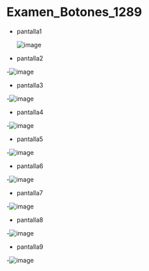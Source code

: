 # Examen_Botones_1289

- pantalla1

  ![image](https://github.com/user-attachments/assets/0ae116b1-52f4-4c22-9b03-a28060333504)



- pantalla2

-![image](https://github.com/user-attachments/assets/7a880bbd-7beb-4cc9-8a12-988ef8d42289)



- pantalla3

-![image](https://github.com/user-attachments/assets/0bb5f21c-c32b-41bb-8136-b6c4e1f4d93f)



- pantalla4

-![image](https://github.com/user-attachments/assets/f7c73fb0-bae8-4ed3-bc23-90f68fb49cbb)



- pantalla5

-![image](https://github.com/user-attachments/assets/b35b7ccd-c194-4b4e-876e-4b19a1de1d60)



- pantalla6

-![image](https://github.com/user-attachments/assets/1c69db67-fc75-4f83-8475-426867cb0945)



- pantalla7

-![image](https://github.com/user-attachments/assets/7889b630-dead-4588-96ec-519e1d7c21fc)



- pantalla8

-![image](https://github.com/user-attachments/assets/ae534756-bc90-4606-be8b-14595eb8930b)



- pantalla9

-![image](https://github.com/user-attachments/assets/13928ac0-e407-4b89-b795-256e05be32ae)




